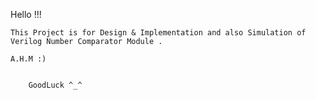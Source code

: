 Hello !!!
	
	This Project is for Design & Implementation and also Simulation of Verilog Number Comparator Module .

	A.H.M :)


		GoodLuck ^_^
